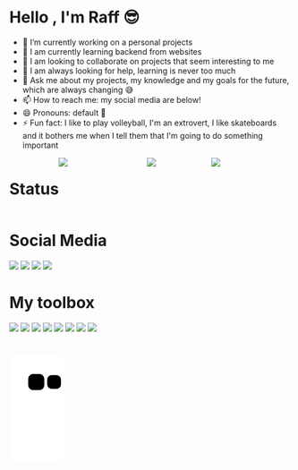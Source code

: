 
# Hello , I'm Raff 😎

- 🔭 I’m currently working on a personal projects
- 🌱 I am currently learning backend from websites
- 👯 I am looking to collaborate on projects that seem interesting to me
- 🤔 I am always looking for help, learning is never too much
- 💬 Ask me about my projects, my knowledge and my goals for the future, which are always changing 😅
- 📫 How to reach me:  my social media are below!
- 😄 Pronouns: default 🤨
- ⚡ Fun fact: I like to play volleyball, I'm an extrovert, I like skateboards and it bothers me when I tell them that I'm going to do something important

<div style="display: flex; flex-direction: row;align=center; dir=auto">
  <h1>Status</h1><br/>
<img style="height: auto; width: 55%;" src="https://github-readme-stats.vercel.app/api?username=RaffDv&show_icons=true&theme=transparent&text_color=A8FF3E&title_color=8F43EE&icon_color=8F43EE&hide_border=true" />

<!-- lang -->
<img style="height: auto; width: 40%; " src="https://github-readme-stats.vercel.app/api/top-langs/?username=RaffDv&theme=transparent&text_color=A8FF3E&title_color=8F43EE&icon_color=8F43EE&layout=compact&hide_border=true" />
  <!-- wakatime -->
 <img style="max-height:50%; width: 50%;" src="https://github-readme-stats.vercel.app/api/wakatime?username=raffdv&theme=transparent&text_color=A8FF3E&title_color=8F43EE&icon_color=8F43EE" />
</div>

 
# Social Media

<div>
  <a href="https://discord.gg/JcqH34xF" target="_blank">
  <img src="https://img.shields.io/badge/Discord-7289DA?style=for-the-badge&logo=discord&logoColor=white" target="_blank"/></a>
  
  <a href="https://wa.me/5551989078729?text=Ol%C3%A1%2C%20fique%20a%20vontade" target="_blank">
  <img src="https://img.shields.io/badge/WhatsApp-25D366?style=for-the-badge&logo=whatsapp&logoColor=white" target="_blank"/></a>
  
  <a href="https://www.instagram.com/raffm777/" target="_blank">
  <img src="https://img.shields.io/badge/Instagram-E4405F?style=for-the-badge&logo=instagram&logoColor=white" target="_blank"/></a>

  <a href="https://open.spotify.com/user/ri70s8c8ko51ilwsc0cz131sb" target="_blank">
  <img src="https://img.shields.io/badge/Spotify-1ED760?&style=for-the-badge&logo=spotify&logoColor=white" target="_blank"/></a>
</div>

# My toolbox

<div>
<img src="https://cdn.jsdelivr.net/gh/devicons/devicon/icons/java/java-original.svg" width="100"/>
<img src="https://cdn.jsdelivr.net/gh/devicons/devicon/icons/javascript/javascript-original.svg" width="100"/>
<img src="https://cdn.jsdelivr.net/gh/devicons/devicon/icons/nodejs/nodejs-original.svg" width="100"/>
<img src="https://cdn.jsdelivr.net/gh/devicons/devicon/icons/bootstrap/bootstrap-original.svg" width="100" />
<img src="https://cdn.jsdelivr.net/gh/devicons/devicon/icons/html5/html5-original.svg" width="100"/>
<img src="https://cdn.jsdelivr.net/gh/devicons/devicon/icons/css3/css3-original.svg" width="100"/>
<img src="https://cdn.jsdelivr.net/gh/devicons/devicon/icons/rust/rust-plain.svg" width="100"/>
<img src="https://cdn.jsdelivr.net/gh/devicons/devicon/icons/mysql/mysql-original.svg" width="100" />  
            
</div>

# 
#

![snake gif](https://github.com/RaffDv/RaffDv/blob/output/github-contribution-grid-snake.svg)

